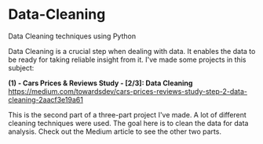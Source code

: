 # Data-Cleaning
Data Cleaning techniques using Python

Data Cleaning is a crucial step when dealing with data. It enables the data to be ready for taking reliable insight from it.
I've made some projects in this subject:

**(1) - Cars Prices & Reviews Study - [2/3]: Data Cleaning**
https://medium.com/towardsdev/cars-prices-reviews-study-step-2-data-cleaning-2aacf3e19a61

This is the second part of a three-part project I've made. A lot of different cleaning techniques were used.
The goal here is to clean the data for data analysis. Check out the Medium article to see the other two parts.



